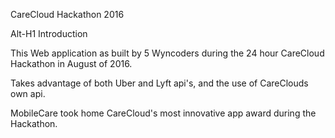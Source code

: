 CareCloud Hackathon 2016



Alt-H1
Introduction

This Web application as built by 5 Wyncoders during the 24 hour CareCloud Hackathon in August of 2016.  

Takes advantage of both Uber and Lyft api's, and the use of CareClouds own api.

MobileCare took home CareCloud's most innovative app award during the Hackathon.

